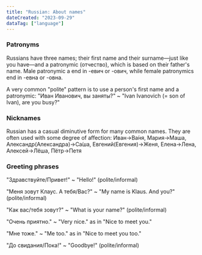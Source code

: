 ```yaml
---
title: "Russian: About names"
dateCreated: "2023-09-29"
dataTag: ["language"]
---
```


### Patronyms

Russians have three names; their first name and their surname—just like you have—and a patronymic (отчество), which is based on their father's name. Male patronymic a end in -евич or -ович, while female patronymics end in -евна or -овна.

A very common "polite" pattern is to use a person's first name and a patronymic: "Иван Иванович, вы заняты?" ~ "Ivan Ivanovich (= son of Ivan), are you busy?"

### Nicknames

Russian has a casual diminutive form for many common names. They are often used with some degree of affection: Иван→Ва́ня, Мария→Маша, Александр(Александра)→Са́ша, Евгений(Евгения)→Женя, Елена→Лена, Алексей→Лёша, Пётр→Петя

### Greeting phrases

"Здравствуйте/Привет!" ~ "Hello!" (polite/informal)

"Меня зовут Клаус. А тебя/Вас?" ~ "My name is Klaus. And you?" (polite/informal)

"Как вас/тебя зовут?" ~ "What is your name?" (polite/informal)

"Очень приятно." ~ "Very nice." as in "Nice to meet you."

"Мне тоже." ~ "Me too." as in "Nice to meet you too."

"До свидания/Пока!" ~ "Goodbye!" (polite/informal)
